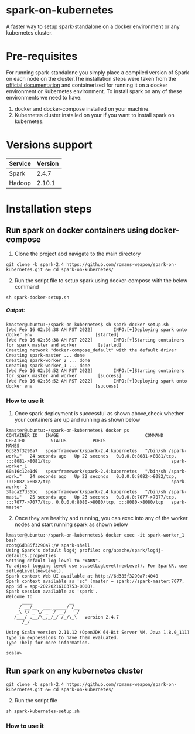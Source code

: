 # spark-on-kubernetes
A faster way to setup spark-standalone on a docker environment or any kubernetes cluster.

# Pre-requisites

For running spark-standalone you simply place a compiled version of Spark on each node on the cluster.The installation steps were taken from the [official documentation](https://spark.apache.org/docs/latest/spark-standalone.html#spark-standalone-mode)
and containerized for running it on a docker environment or Kubernetes environment.
To install spark on any of these environments we need to have:
1. docker and docker-compose installed on your machine.
2. Kubernetes cluster installed on your if you want to install spark on kubernetes.

# Versions support

| Service      | Version     |
| -----------  | ----------- |
| Spark        | 2.4.7       |
| Hadoop       | 2.10.1      |

# Installation steps

## Run spark on docker containers using docker-compose
1. Clone the project abd navigate to the main directory
```commandline
git clone -b spark-2.4 https://github.com/romans-weapon/spark-on-kubernetes.git && cd spark-on-kubernetes/
```

2. Run the script file to setup spark using docker-compose with the below command
```commandline
sh spark-docker-setup.sh
```

##### Output:

```commandline
kmaster@ubuntu:~/spark-on-kubernetes$ sh spark-docker-setup.sh
[Wed Feb 16 02:36:38 AM PST 2022]        INFO:[+]Deploying spark onto docker env                        [started]
[Wed Feb 16 02:36:38 AM PST 2022]        INFO:[+]Starting containers for spark master and worker        [started]
Creating network "docker-compose_default" with the default driver
Creating spark-master ... done
Creating spark-worker_2 ... done
Creating spark-worker_1 ... done
[Wed Feb 16 02:36:52 AM PST 2022]        INFO:[+]Starting containers for spark master and worker        [success]
[Wed Feb 16 02:36:52 AM PST 2022]        INFO:[+]Deploying spark onto docker env                        [success]
```

### How to use it

1. Once spark deployment is successful as shown above,check whether your containers are up and running as shown below

```commandline
kmaster@ubuntu:~/spark-on-kubernetes$ docker ps
CONTAINER ID   IMAGE                                 COMMAND                  CREATED          STATUS          PORTS                                                                                  NAMES
6d385f3290a7   spearframework/spark-2.4:kubernetes   "/bin/sh /spark-work…"   24 seconds ago   Up 22 seconds   0.0.0.0:8081->8081/tcp, :::8081->8081/tcp                                              spark-worker_1
60a16c12e1d9   spearframework/spark-2.4:kubernetes   "/bin/sh /spark-work…"   24 seconds ago   Up 22 seconds   0.0.0.0:8082->8082/tcp, :::8082->8082/tcp                                              spark-worker_2
3faca27d35bc   spearframework/spark-2.4:kubernetes   "/bin/sh /spark-mast…"   25 seconds ago   Up 23 seconds   0.0.0.0:7077->7077/tcp, :::7077->7077/tcp, 0.0.0.0:8080->8080/tcp, :::8080->8080/tcp   spark-master
```

2. Once they are healthy and running, you can exec into any of the worker nodes and start running spark as shown below

```commandline
kmaster@ubuntu:~/spark-on-kubernetes$ docker exec -it spark-worker_1 bash
root@6d385f3290a7:/# spark-shell
Using Spark's default log4j profile: org/apache/spark/log4j-defaults.properties
Setting default log level to "WARN".
To adjust logging level use sc.setLogLevel(newLevel). For SparkR, use setLogLevel(newLevel).
Spark context Web UI available at http://6d385f3290a7:4040
Spark context available as 'sc' (master = spark://spark-master:7077, app id = app-20220216103753-0000).
Spark session available as 'spark'.
Welcome to
      ____              __
     / __/__  ___ _____/ /__
    _\ \/ _ \/ _ `/ __/  '_/
   /___/ .__/\_,_/_/ /_/\_\   version 2.4.7
      /_/

Using Scala version 2.11.12 (OpenJDK 64-Bit Server VM, Java 1.8.0_111)
Type in expressions to have them evaluated.
Type :help for more information.

scala>
```

## Run spark on any kubernetes cluster 

```commandline
git clone -b spark-2.4 https://github.com/romans-weapon/spark-on-kubernetes.git && cd spark-on-kubernetes/
```

2. Run the script file
```commandline
sh spark-kubernetes-setup.sh
```

### How to use it


    